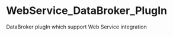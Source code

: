 WebService_DataBroker_PlugIn
============================

DataBroker plugIn which support Web Service integration
